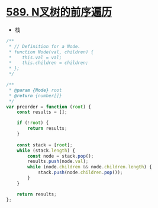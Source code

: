 # [589. N叉树的前序遍历](https://leetcode-cn.com/problems/n-ary-tree-preorder-traversal/)

- 栈

```javascript
/**
 * // Definition for a Node.
 * function Node(val, children) {
 *    this.val = val;
 *    this.children = children;
 * };
 */

/**
 * @param {Node} root
 * @return {number[]}
 */
var preorder = function (root) {
    const results = [];

    if (!root) {
        return results;
    }
    
    const stack = [root];
    while (stack.length) {
        const node = stack.pop();
        results.push(node.val);
        while (node.children && node.children.length) {
            stack.push(node.children.pop());
        }
    }

    return results;
};
```
